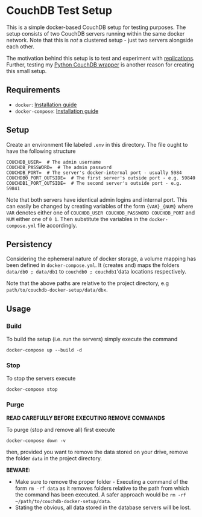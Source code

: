 # CouchDB Test Setup

This is a simple docker-based CouchDB setup for testing purposes.
The setup consists of two CouchDB servers running within the same docker network.
Note that this is *not* a clustered setup - just two servers alongside each other.

The motivation behind this setup is to test and experiment with
[replications](https://docs.couchdb.org/en/main/api/server/common.html#replicate).
Further, testing my [Python CouchDB wrapper](https://github.com/n-vlahovic/relax-python)
is another reason for creating this small setup.


## Requirements

- `docker`: [Installation guide](https://docs.docker.com/get-docker/)
- `docker-compose`: [Installation guide](https://docs.docker.com/compose/install/)


## Setup

Create an environment file labeled `.env` in this directory.
The file ought to have the following structure

```
COUCHDB_USER=  # The admin username
COUCHDB_PASSWORD=  # The admin password
COUCHDB_PORT=  # The server's docker-internal port - usually 5984
COUCHDB0_PORT_OUTSIDE=  # The first server's outside port - e.g. 59840
COUCHDB1_PORT_OUTSIDE=  # The second server's outside port - e.g. 59841
```

Note that both servers have identical admin logins and internal port.
This can easily be changed by creating variables of the form `{VAR}_{NUM}` where
`VAR` denotes either one of `COUCHDB_USER COUCHDB_PASSWORD COUCHDB_PORT` and
`NUM` either one of `0 1`. Then substitute the variables in the
`docker-compose.yml` file accordingly.


## Persistency

Considering the ephemeral nature of docker storage, a volume mapping has been
defined in `docker-compose.yml`. It (creates and) maps the folders
`data/db0 ; data/db1` to `couchdb0 ; couchdb1`'data locations respectively.

Note that the above paths are relative to the project directory, e.g
`path/to/couchdb-docker-setup/data/dbx`.


## Usage

### Build

To build the setup (i.e. run the servers) simply execute the command

    docker-compose up --build -d


### Stop

To stop the servers execute

    docker-compose stop

### Purge

**READ CAREFULLY BEFORE EXECUTING REMOVE COMMANDS**

To purge (stop and remove all) first execute

    docker-compose down -v

then, provided you want to remove the data stored on your drive, remove the
folder `data` in the project directory.

**BEWARE:**

  - Make sure to remove the proper folder - Executing a command of the form
  `rm -rf data` as it removes folders relative to the path from which the
  command has been executed. A safer approach would be
  `rm -rf ~/path/to/couchdb-docker-setup/data`.
  - Stating the obvious, all data stored in the database servers will be lost.

